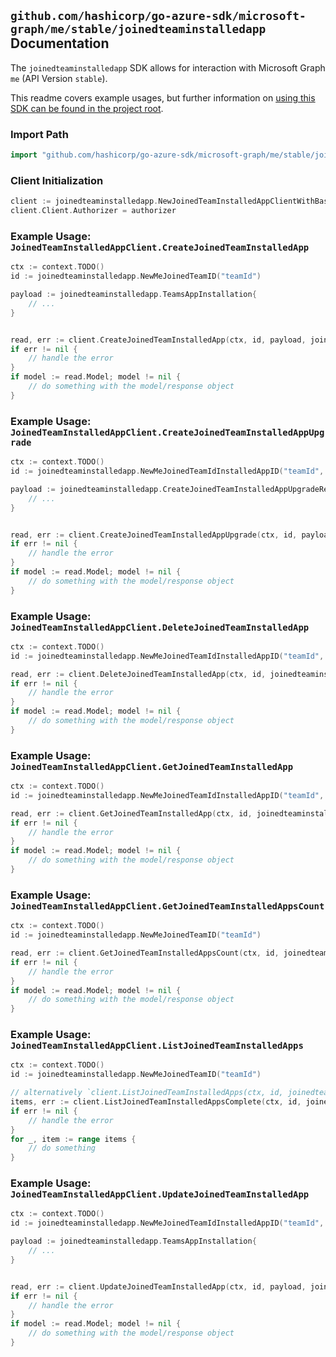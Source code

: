 
## `github.com/hashicorp/go-azure-sdk/microsoft-graph/me/stable/joinedteaminstalledapp` Documentation

The `joinedteaminstalledapp` SDK allows for interaction with Microsoft Graph `me` (API Version `stable`).

This readme covers example usages, but further information on [using this SDK can be found in the project root](https://github.com/hashicorp/go-azure-sdk/tree/main/docs).

### Import Path

```go
import "github.com/hashicorp/go-azure-sdk/microsoft-graph/me/stable/joinedteaminstalledapp"
```


### Client Initialization

```go
client := joinedteaminstalledapp.NewJoinedTeamInstalledAppClientWithBaseURI("https://graph.microsoft.com")
client.Client.Authorizer = authorizer
```


### Example Usage: `JoinedTeamInstalledAppClient.CreateJoinedTeamInstalledApp`

```go
ctx := context.TODO()
id := joinedteaminstalledapp.NewMeJoinedTeamID("teamId")

payload := joinedteaminstalledapp.TeamsAppInstallation{
	// ...
}


read, err := client.CreateJoinedTeamInstalledApp(ctx, id, payload, joinedteaminstalledapp.DefaultCreateJoinedTeamInstalledAppOperationOptions())
if err != nil {
	// handle the error
}
if model := read.Model; model != nil {
	// do something with the model/response object
}
```


### Example Usage: `JoinedTeamInstalledAppClient.CreateJoinedTeamInstalledAppUpgrade`

```go
ctx := context.TODO()
id := joinedteaminstalledapp.NewMeJoinedTeamIdInstalledAppID("teamId", "teamsAppInstallationId")

payload := joinedteaminstalledapp.CreateJoinedTeamInstalledAppUpgradeRequest{
	// ...
}


read, err := client.CreateJoinedTeamInstalledAppUpgrade(ctx, id, payload, joinedteaminstalledapp.DefaultCreateJoinedTeamInstalledAppUpgradeOperationOptions())
if err != nil {
	// handle the error
}
if model := read.Model; model != nil {
	// do something with the model/response object
}
```


### Example Usage: `JoinedTeamInstalledAppClient.DeleteJoinedTeamInstalledApp`

```go
ctx := context.TODO()
id := joinedteaminstalledapp.NewMeJoinedTeamIdInstalledAppID("teamId", "teamsAppInstallationId")

read, err := client.DeleteJoinedTeamInstalledApp(ctx, id, joinedteaminstalledapp.DefaultDeleteJoinedTeamInstalledAppOperationOptions())
if err != nil {
	// handle the error
}
if model := read.Model; model != nil {
	// do something with the model/response object
}
```


### Example Usage: `JoinedTeamInstalledAppClient.GetJoinedTeamInstalledApp`

```go
ctx := context.TODO()
id := joinedteaminstalledapp.NewMeJoinedTeamIdInstalledAppID("teamId", "teamsAppInstallationId")

read, err := client.GetJoinedTeamInstalledApp(ctx, id, joinedteaminstalledapp.DefaultGetJoinedTeamInstalledAppOperationOptions())
if err != nil {
	// handle the error
}
if model := read.Model; model != nil {
	// do something with the model/response object
}
```


### Example Usage: `JoinedTeamInstalledAppClient.GetJoinedTeamInstalledAppsCount`

```go
ctx := context.TODO()
id := joinedteaminstalledapp.NewMeJoinedTeamID("teamId")

read, err := client.GetJoinedTeamInstalledAppsCount(ctx, id, joinedteaminstalledapp.DefaultGetJoinedTeamInstalledAppsCountOperationOptions())
if err != nil {
	// handle the error
}
if model := read.Model; model != nil {
	// do something with the model/response object
}
```


### Example Usage: `JoinedTeamInstalledAppClient.ListJoinedTeamInstalledApps`

```go
ctx := context.TODO()
id := joinedteaminstalledapp.NewMeJoinedTeamID("teamId")

// alternatively `client.ListJoinedTeamInstalledApps(ctx, id, joinedteaminstalledapp.DefaultListJoinedTeamInstalledAppsOperationOptions())` can be used to do batched pagination
items, err := client.ListJoinedTeamInstalledAppsComplete(ctx, id, joinedteaminstalledapp.DefaultListJoinedTeamInstalledAppsOperationOptions())
if err != nil {
	// handle the error
}
for _, item := range items {
	// do something
}
```


### Example Usage: `JoinedTeamInstalledAppClient.UpdateJoinedTeamInstalledApp`

```go
ctx := context.TODO()
id := joinedteaminstalledapp.NewMeJoinedTeamIdInstalledAppID("teamId", "teamsAppInstallationId")

payload := joinedteaminstalledapp.TeamsAppInstallation{
	// ...
}


read, err := client.UpdateJoinedTeamInstalledApp(ctx, id, payload, joinedteaminstalledapp.DefaultUpdateJoinedTeamInstalledAppOperationOptions())
if err != nil {
	// handle the error
}
if model := read.Model; model != nil {
	// do something with the model/response object
}
```
